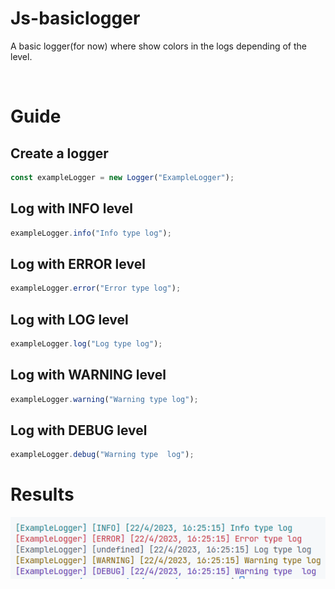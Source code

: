 # Js-basiclogger

A basic logger(for now) where show colors in the logs depending of the level.

<br>

# Guide


## Create a logger

```js
const exampleLogger = new Logger("ExampleLogger");
```

## Log with INFO level

```js
exampleLogger.info("Info type log");
```

## Log with ERROR level

```js
exampleLogger.error("Error type log");
```

## Log with LOG level

```js
exampleLogger.log("Log type log");
```

## Log with WARNING level

```js
exampleLogger.warning("Warning type log");
```

## Log with DEBUG level

```js
exampleLogger.debug("Warning type  log");
```

# Results

![Results](results.png)